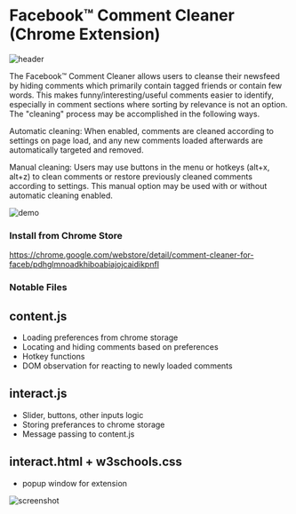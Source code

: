 # Facebook&trade; Comment Cleaner (Chrome Extension)
![header](https://raw.githubusercontent.com/JosephDillman/Facebook-Comment-Cleaner-Chrome-Extension-/master/screenshots/promos3.png)

The Facebook&trade; Comment Cleaner allows users to cleanse their newsfeed by hiding comments which primarily contain tagged friends or contain few words. This makes funny/interesting/useful comments easier to identify, especially in comment sections where sorting by relevance is not an option. The "cleaning" process may be accomplished in the following ways.

Automatic cleaning: 
When enabled, comments are cleaned according to settings on page load, and any new comments loaded afterwards are automatically targeted and removed.

Manual cleaning: 
Users may use buttons in the menu or hotkeys (alt+x, alt+z) to clean comments or restore previously cleaned comments according to settings. This manual option may be used with or without automatic cleaning enabled.

![demo](https://github.com/JosephDillman/Facebook-Comment-Cleaner-Chrome-Extension-/blob/master/screenshots/Showoff3%20(1).gif?raw=true)

### Install from Chrome Store
https://chrome.google.com/webstore/detail/comment-cleaner-for-faceb/pdhglmnoadkhiboabiajojcaidikpnfl

### Notable Files
## content.js
  - Loading preferences from chrome storage
  - Locating and hiding comments based on preferences
  - Hotkey functions
  - DOM observation for reacting to newly loaded comments
 
 ## interact.js
  - Slider, buttons, other inputs logic
  - Storing preferances to chrome storage
  - Message passing to content.js
  
 ## interact.html + w3schools.css
  - popup window for extension
  
 ![screenshot](https://raw.githubusercontent.com/JosephDillman/Facebook-Comment-Cleaner-Chrome-Extension-/master/screenshots/screenshot.png)

  


